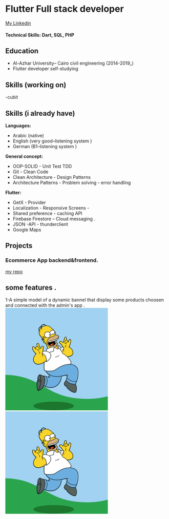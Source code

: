 # Flutter Full stack developer
[My Linkedin](https://www.google.com)
#### Technical Skills: Dart, SQL, PHP

## Education
- Al-Azhar University– Cairo civil engineering (2014-2019_)								       		
- Flutter developer self-studying          		
## Skills (working on)
-cubit

## Skills (i already have)
**Languages:**
- Arabic (native)
- English (very good–listening system )
- German (B1–listening system )

**General concept:**
- OOP-SOLID - Unit Test TDD 
- Git - Clean Code
-  Clean Architecture -	Design Patterns
-  Architecture Patterns - Problem solving - error handling
  
**Flutter:**
- GetX - Provider  
- Localization - Responsive Screens -
- Shared preference - caching API
-  Firebase  Firestore – Cloud messaging .
-  JSON -API - thunderclient
-  	Google Maps

  
## Projects
### Ecommerce App backend&frontend.
[my repo](https://www.mdpi.com/1424-8220/22/8/3048)
## some features .
1-A simple model of a dynamic bannel that display some products choosen and connected with the admin's app .
![EEG Band Discovery](/assets/image/dsss.gif) ![EEG Band Discovery](/assets/image/dsss.gif)



